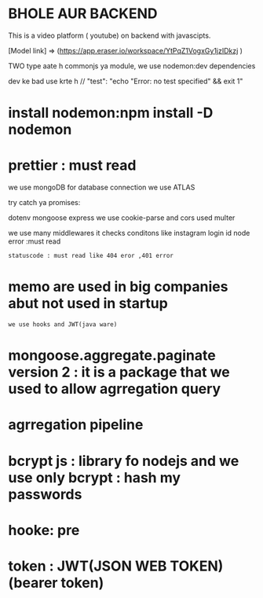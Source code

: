 # BHOLE AUR BACKEND


This is a  video platform ( youtube) on  backend with javascipts.

[Model link] => (https://app.eraser.io/workspace/YtPqZ1VogxGy1jzIDkzj )

   TWO type aate h commonjs ya module,
  we use nodemon:dev dependencies

dev ke bad use krte h
 // "test": "echo \"Error: no test specified\" && exit 1"
 

# install nodemon:npm install -D nodemon
# prettier :  must read 
<!-- aane ke bad hme kuch fuiles add krni pdti h .prettierrc -->


we use mongoDB  for database connection
we use ATLAS

try catch ya promises:

dotenv mongoose express
 we use cookie-parse and cors
used multer

we use many middlewares
    it checks conditons like instagram login id 
    node error :must read

    statuscode : must read like 404 eror ,401 error
 #  memo are used in big companies abut not used in startup 

    we use hooks and JWT(java ware)

   # mongoose.aggregate.paginate version 2 :  it is a package that we used to allow agrregation query

#  agrregation pipeline
# bcrypt js : library fo nodejs   and we use only bcrypt : hash my passwords
# hooke: pre
#   token : JWT(JSON WEB TOKEN) (bearer token)